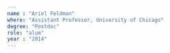 ```yaml
---
name : "Ariel Feldman"
where: "Assistant Professor, University of Chicago"
degree: "Postdoc"
role: "alum"
year : "2014"
---
```

